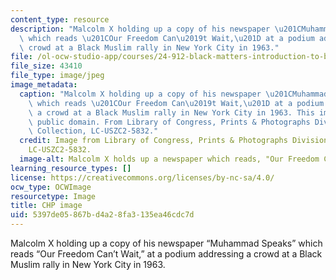 ```yaml
---
content_type: resource
description: "Malcolm X holding up a copy of his newspaper \u201CMuhammad Speaks\u201D\
  \ which reads \u201COur Freedom Can\u2019t Wait,\u201D at a podium addressing a\
  \ crowd at a Black Muslim rally in New York City in 1963."
file: /ol-ocw-studio-app/courses/24-912-black-matters-introduction-to-black-studies-spring-2017/5397de05867bd4a28fa3135ea46cdc7d_24-912s17.jpg
file_size: 43410
file_type: image/jpeg
image_metadata:
  caption: "Malcolm X holding up a copy of his newspaper \u201CMuhammad Speaks\u201D\
    \ which reads \u201COur Freedom Can\u2019t Wait,\u201D at a podium addressing\
    \ a crowd at a Black Muslim rally in New York City in 1963. This image is in the\
    \ public domain. From Library of Congress, Prints & Photographs Division, NYWT&S\
    \ Collection, LC-USZC2-5832."
  credit: Image from Library of Congress, Prints & Photographs Division, NYWT&S Collection,
    LC-USZC2-5832.
  image-alt: Malcolm X holds up a newspaper which reads, "Our Freedom Can't Wait"
learning_resource_types: []
license: https://creativecommons.org/licenses/by-nc-sa/4.0/
ocw_type: OCWImage
resourcetype: Image
title: CHP image
uid: 5397de05-867b-d4a2-8fa3-135ea46cdc7d
---
```

Malcolm X holding up a copy of his newspaper “Muhammad Speaks” which reads “Our Freedom Can’t Wait,” at a podium addressing a crowd at a Black Muslim rally in New York City in 1963.